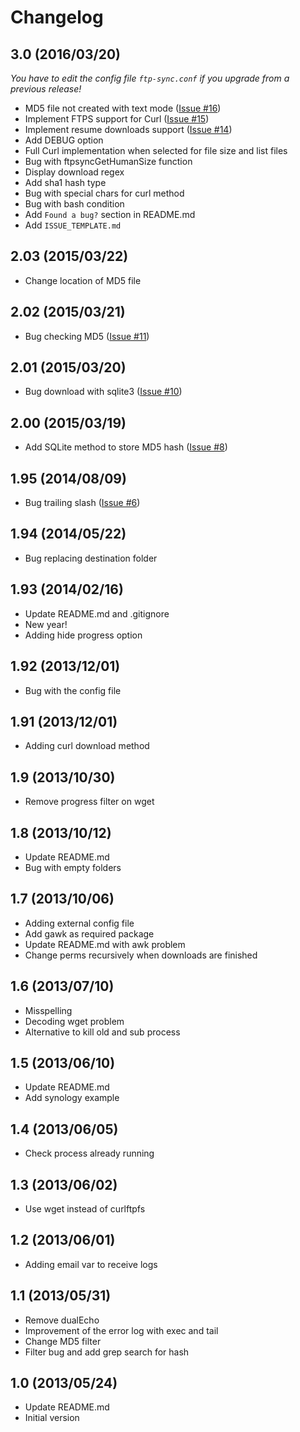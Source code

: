 # Changelog

## 3.0 (2016/03/20)

*You have to edit the config file `ftp-sync.conf` if you upgrade from a previous release!*

* MD5 file not created with text mode ([Issue #16](https://github.com/crazy-max/ftp-sync/issues/16))
* Implement FTPS support for Curl ([Issue #15](https://github.com/crazy-max/ftp-sync/issues/15))
* Implement resume downloads support ([Issue #14](https://github.com/crazy-max/ftp-sync/issues/14))
* Add DEBUG option
* Full Curl implementation when selected for file size and list files
* Bug with ftpsyncGetHumanSize function
* Display download regex
* Add sha1 hash type
* Bug with special chars for curl method
* Bug with bash condition
* Add `Found a bug?` section in README.md
* Add `ISSUE_TEMPLATE.md`

## 2.03 (2015/03/22)

* Change location of MD5 file

## 2.02 (2015/03/21)

* Bug checking MD5 ([Issue #11](https://github.com/crazy-max/ftp-sync/issues/11))

## 2.01 (2015/03/20)

* Bug download with sqlite3 ([Issue #10](https://github.com/crazy-max/ftp-sync/issues/10))

## 2.00 (2015/03/19)

* Add SQLite method to store MD5 hash ([Issue #8](https://github.com/crazy-max/ftp-sync/issues/8))

## 1.95 (2014/08/09)

* Bug trailing slash  ([Issue #6](https://github.com/crazy-max/ftp-sync/issues/6))

## 1.94 (2014/05/22)

* Bug replacing destination folder

## 1.93 (2014/02/16)

* Update README.md and .gitignore
* New year!
* Adding hide progress option

## 1.92 (2013/12/01)

* Bug with the config file

## 1.91 (2013/12/01)

* Adding curl download method

## 1.9 (2013/10/30)

* Remove progress filter on wget

## 1.8 (2013/10/12)

* Update README.md
* Bug with empty folders

## 1.7 (2013/10/06)

* Adding external config file
* Add gawk as required package
* Update README.md with awk problem
* Change perms recursively when downloads are finished

## 1.6 (2013/07/10)

* Misspelling
* Decoding wget problem
* Alternative to kill old and sub process

## 1.5 (2013/06/10)

* Update README.md
* Add synology example

## 1.4 (2013/06/05)

* Check process already running

## 1.3 (2013/06/02)

* Use wget instead of curlftpfs

## 1.2 (2013/06/01)

* Adding email var to receive logs

## 1.1 (2013/05/31)

* Remove dualEcho
* Improvement of the error log with exec and tail
* Change MD5 filter
* Filter bug and add grep search for hash

## 1.0 (2013/05/24)

* Update README.md
* Initial version
